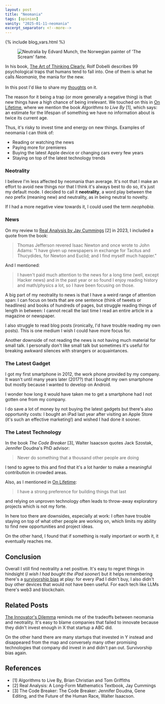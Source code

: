 ```yaml
---
layout: post
title: "Neomania"
tags: [opinion]
vanity: "2025-01-11-neomania"
excerpt_separator: <!--more-->
---
```


{% include blog_vars.html %}

<div class="headline">

<figure class="image_float_left">
  <img src="{{resources_path}}/neutralia.png" alt="Neutralia by Edvard Munch, the Norwegian painter of 'The Scream' fame." />
</figure>

In his book, <a href="{{books}}/the-art-of-thinking-clearly.html">The Art of Thinking Clearly</a>, Rolf Dobelli describes 99 psychological traps that humans tend to fall into. One of them is what he calls <i>Neomania</i>, the mania for the new.
<br /><br />
In this post I'd like to share my <a href="{{blog}}/2024/12/02/centralizing-thoughts.html">thoughts</a> on it.

</div>

<!--more-->

The reason for it being a trap (or more generally a negative thing) is that new things have a high chance of being irrelevant. We touched on this in [On Lifetime]({{blog}}/2023/07/10/on-lifetime.html), where we mention the book *Algorithms to Live By* [1], which says: an estimate for the lifespan of something we have no information about is twice its current age.

Thus, it's risky to invest time and energy on new things. Examples of neomania I can think of:

* Reading or watching the news
* Paying more for premieres
* Buying the latest Apple device or changing cars every few years
* Staying on top of the latest technology trends

### Neotrality

I believe I'm less affected by neomania than average. It's not that I make an effort to avoid new things nor that I think it's always best to do so, it's just my default mode. I decided to call it **neotrality**, a word play between the *neo* prefix (meaning new) and neutrality, as in being neutral to novelty.

If I had a more negative view towards it, I could used the term *neophobia*.

### News

On my review to [Real Analysis by Jay Cummings]({{blog}}/2023/04/21/review-real-analysis.html) [2] in 2023, I included a quote from the book:

> Thomas Jefferson revered Isaac Newton and once wrote to John Adams: "I have given up newspapers in exchange for Tacitus and Thucydides, for Newton and Euclid; and I find myself much happier."

And I mentioned:

> I haven't paid much attention to the news for a long time (well, except Hacker news) and in the past year or so found I enjoy reading history and math/physics a lot, so I have been focusing on those.

A big part of my neotrality to news is that I have a weird range of attention span: I can focus on texts that are one sentence (think of tweets or headlines) and books of hundreds of pages, but struggle reading things of length in between: I cannot recall the last time I read an entire article in a magazine or newspaper.

I also struggle to read blog posts (ironically, I'd have trouble reading my own posts). This is one medium I wish I could have more focus for.

Another downside of not reading the news is not having much material for small talk. I personally don't like small talk but sometimes it's useful for breaking awkward silences with strangers or acquaintances.

### The Latest Gadget

I got my first smartphone in 2012, the work phone provided by my company. It wasn't until many years later (2017?) that I bought my own smartphone but mostly because I wanted to develop on Android.

I wonder how long it would have taken me to get a smartphone had I not gotten one from my company.

I do save a lot of money by not buying the latest gadgets but there's also opportunity costs: I bought an iPad last year after visiting an Apple Store (it's such an effective marketing!) and wished I had done it sooner.

### The Latest Technology

In the book *The Code Breaker* [3], Walter Isaacson quotes Jack Szostak, Jennifer Doudna's PhD advisor:

> Never do something that a thousand other people are doing

I tend to agree to this and find that it's a lot harder to make a meaningful contribution in crowded areas.

Also, as I mentioned in [On Lifetime]({{blog}}/2023/07/10/on-lifetime.html):

>  I have a strong preference for building things that last

and relying on unproven technology often leads to throw-away exploratory projects which is not my forte.

In here too there are downsides, especially at work: I often have trouble staying on top of what other people are working on, which limits my ability to find new opportunities and project ideas.

On the other hand, I found that if something is really important or worth it, it eventually reaches me.

## Conclusion

Overall I still find neotrality a net positive. It's easy to regret things in hindsight (*I wish I had bought the iPad sooner*) but it helps remembering there's a [survivorship bias]({{books}}/the-art-of-thinking-clearly.html) at play: for every iPad I didn't buy, I also didn't buy other devices that would not have been useful. For each tech like LLMs there's web3 and blockchain.

## Related Posts

[The Innovator's Dilemma]({{books}}/the-innovators-dilemma) reminds me of the tradeoffs between neomania and neotrality. It's easy to blame companies that failed to innovate because they didn't invest enough in X that startup a ABC did.

On the other hand there are many startups that invested in Y instead and disappeared from the map and conversely many other promising technologies that company did invest in and didn't pan out. Survivorship bias again.

## References

* [1] Algorithms to Live By, Brian Christian and Tom Griffiths
* [2] Real Analysis: A Long-Form Mathematics Textbook, Jay Cummings
* [3] The Code Breaker: The Code Breaker: Jennifer Doudna, Gene Editing, and the Future of the Human Race, Walter Isaacson.
